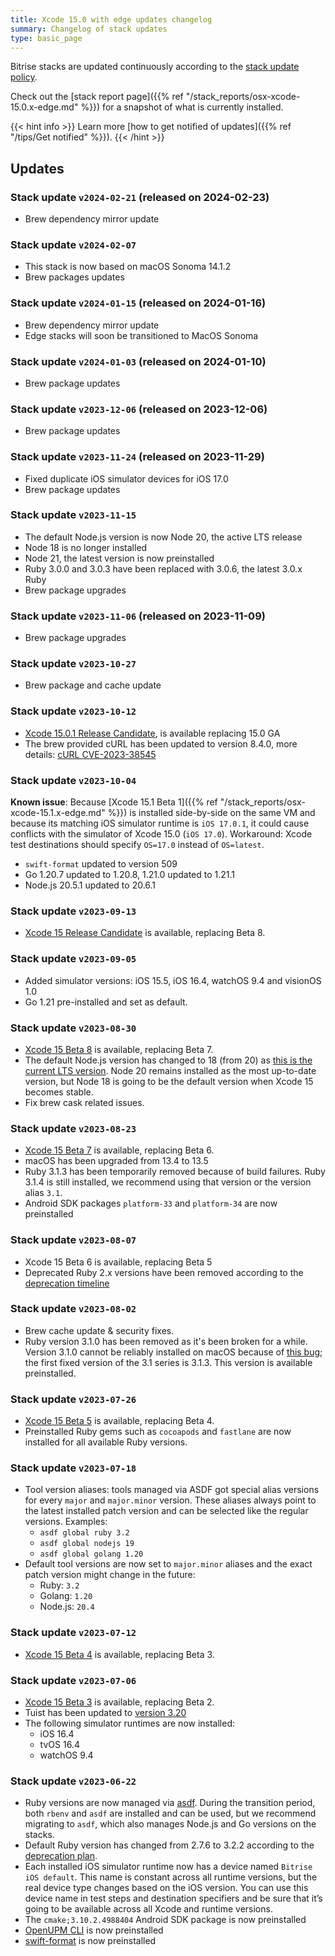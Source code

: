 ```yaml
---
title: Xcode 15.0 with edge updates changelog
summary: Changelog of stack updates
type: basic_page
---
```


Bitrise stacks are updated continuously according to the [stack update policy](https://devcenter.bitrise.io/en/infrastructure/build-stacks/stack-update-policy.html).

Check out the [stack report page]({{% ref "/stack_reports/osx-xcode-15.0.x-edge.md" %}}) for a snapshot of what is currently installed.

{{< hint info >}}
Learn more [how to get notified of updates]({{% ref "/tips/Get notified" %}}).
{{< /hint >}}

## Updates

### Stack update `v2024-02-21` (released on 2024-02-23)

- Brew dependency mirror update

### Stack update `v2024-02-07`

- This stack is now based on macOS Sonoma 14.1.2
- Brew packages updates

### Stack update `v2024-01-15` (released on 2024-01-16)

- Brew dependency mirror update
- Edge stacks will soon be transitioned to MacOS Sonoma

### Stack update `v2024-01-03` (released on 2024-01-10)

- Brew package updates

### Stack update `v2023-12-06` (released on 2023-12-06)

- Brew package updates

### Stack update `v2023-11-24` (released on 2023-11-29)

- Fixed duplicate iOS simulator devices for iOS 17.0
- Brew package updates

### Stack update `v2023-11-15`

- The default Node.js version is now Node 20, the active LTS release
- Node 18 is no longer installed
- Node 21, the latest version is now preinstalled
- Ruby 3.0.0 and 3.0.3 have been replaced with 3.0.6, the latest 3.0.x Ruby
- Brew package upgrades

### Stack update `v2023-11-06` (released on 2023-11-09)

- Brew package upgrades

### Stack update `v2023-10-27`

- Brew package and cache update

### Stack update `v2023-10-12`

- [Xcode 15.0.1 Release Candidate](https://developer.apple.com/documentation/xcode-release-notes/xcode-15_0_1-release-notes), is available replacing 15.0 GA
-  The brew provided cURL has been updated to version 8.4.0, more details: [cURL CVE-2023-38545](https://stacks.bitrise.io/announcements/curl-cve-2023-38545/)

### Stack update `v2023-10-04`

**Known issue**: Because [Xcode 15.1 Beta 1]({{% ref "/stack_reports/osx-xcode-15.1.x-edge.md" %}}) is installed side-by-side on the same VM and because its matching iOS simulator runtime is `iOS 17.0.1`, it could cause conflicts with the simulator of Xcode 15.0 (`iOS 17.0`). Workaround: Xcode test destinations should specify `OS=17.0` instead of `OS=latest`.

- `swift-format` updated to version 509
- Go 1.20.7 updated to 1.20.8, 1.21.0 updated to 1.21.1
- Node.js 20.5.1 updated to 20.6.1


### Stack update `v2023-09-13`

- [Xcode 15 Release Candidate](https://developer.apple.com/documentation/xcode-release-notes/xcode-15-release-notes) is available, replacing Beta 8.

### Stack update `v2023-09-05`

- Added simulator versions: iOS 15.5, iOS 16.4, watchOS 9.4 and visionOS 1.0
- Go 1.21 pre-installed and set as default.

### Stack update `v2023-08-30`

- [Xcode 15 Beta 8](https://developer.apple.com/documentation/xcode-release-notes/xcode-15-release-notes) is available, replacing Beta 7.
- The default Node.js version has changed to 18 (from 20) as [this is the current LTS version](https://endoflife.date/nodejs). Node 20 remains installed as the most up-to-date version, but Node 18 is going to be the default version when Xcode 15 becomes stable.
- Fix brew cask related issues.


### Stack update `v2023-08-23`

- [Xcode 15 Beta 7](https://developer.apple.com/documentation/xcode-release-notes/xcode-15-release-notes) is available, replacing Beta 6.
- macOS has been upgraded from 13.4 to 13.5
- Ruby 3.1.3 has been temporarily removed because of build failures. Ruby 3.1.4 is still installed, we recommend using that version or the version alias `3.1`.
- Android SDK packages `platform-33` and `platform-34` are now preinstalled

### Stack update `v2023-08-07`

- Xcode 15 Beta 6 is available, replacing Beta 5
- Deprecated Ruby 2.x versions have been removed according to the [deprecation timeline](https://discuss.bitrise.io/t/ruby-2-7-x-deprecation/22544)

### Stack update `v2023-08-02`

- Brew cache update & security fixes.
- Ruby version 3.1.0 has been removed as it's been broken for a while. Version 3.1.0 cannot be reliably installed on macOS because of [this bug](https://bugs.ruby-lang.org/issues/18912); the first fixed version of the 3.1 series is 3.1.3. This version is available preinstalled.

### Stack update `v2023-07-26`

- [Xcode 15 Beta 5](https://developer.apple.com/documentation/xcode-release-notes/xcode-15-release-notes) is available, replacing Beta 4.
- Preinstalled Ruby gems such as `cocoapods` and `fastlane` are now installed for all available Ruby versions.

### Stack update `v2023-07-18`

- Tool version aliases: tools managed via ASDF got special alias versions for every `major` and `major.minor` version. These aliases always point to the latest installed patch version and can be selected like the regular versions. Examples:
  - `asdf global ruby 3.2`
  - `asdf global nodejs 19`
  - `asdf global golang 1.20`
- Default tool versions are now set to `major.minor` aliases and the exact patch version might change in the future:
  - Ruby: `3.2`
  - Golang: `1.20`
  - Node.js: `20.4`

### Stack update `v2023-07-12`

- [Xcode 15 Beta 4](https://developer.apple.com/documentation/xcode-release-notes/xcode-15-release-notes) is available, replacing Beta 3.

### Stack update `v2023-07-06`

- [Xcode 15 Beta 3](https://developer.apple.com/documentation/xcode-release-notes/xcode-15-release-notes) is available, replacing Beta 2.
- Tuist has been updated to [version 3.20](https://github.com/tuist/tuist/releases/tag/3.20.0)
- The following simulator runtimes are now installed:
  - iOS 16.4
  - tvOS 16.4
  - watchOS 9.4

### Stack update `v2023-06-22`

- Ruby versions are now managed via [asdf](https://asdf-vm.com/). During the transition period, both `rbenv` and `asdf` are installed and can be used, but we recommend migrating to `asdf`, which also manages Node.js and Go versions on the stacks.
- Default Ruby version has changed from 2.7.6 to 3.2.2 according to the [deprecation plan](https://discuss.bitrise.io/t/ruby-2-7-x-deprecation/22544).
- Each installed iOS simulator runtime now has a device named `Bitrise iOS default`. This name is constant across all runtime versions, but the real device type changes based on the iOS version. You can use this device name in test steps and destination specifiers and be sure that it’s going to be available across all Xcode and runtime versions.
- The `cmake;3.10.2.4988404` Android SDK package is now preinstalled
- [OpenUPM CLI](https://openupm.com/) is now preinstalled
- [swift-format](https://github.com/apple/swift-format) is now preinstalled
